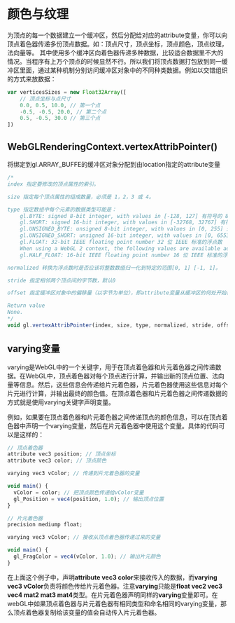 # 颜色与纹理

为顶点的每一个数据建立一个缓冲区，然后分配给对应的attribute变量，你可以向顶点着色器传递多份顶点数据。如：顶点尺寸，顶点坐标，顶点颜色，顶点纹理，法向量等。
其中使用多个缓冲区向着色器传递多种数据，比较适合数据里不大的情况。当程序有上万个顶点的时候显然不行。所以我们将顶点数据打包放到同一缓冲区里面，通过某种机制分别访问缓冲区对象中的不同种类数据。例如以交错组织的方式来放数据：

```js
var verticesSizes = new Float32Array([
    // 顶点坐标与点尺寸
    0.0, 0.5, 10.0, // 第一个点
    -0.5, -0.5, 20.0, // 第二个点
    0.5, -0.5, 30.0 // 第三个点
]) 
```

## WebGLRenderingContext.vertexAttribPointer()
将绑定到gl.ARRAY_BUFFE的缓冲区对象分配到由location指定的attribute变量
```js
/*
index 指定要修改的顶点属性的索引。

size 指定每个顶点属性的组成数量，必须是 1，2，3 或 4。

type 指定数组中每个元素的数据类型可能是：
    gl.BYTE: signed 8-bit integer, with values in [-128, 127] 有符号的 8 位整数，范围 [-128, 127]
    gl.SHORT: signed 16-bit integer, with values in [-32768, 32767] 有符号的 16 位整数，范围 [-32768, 32767]
    gl.UNSIGNED_BYTE: unsigned 8-bit integer, with values in [0, 255] 无符号的 8 位整数，范围 [0, 255]
    gl.UNSIGNED_SHORT: unsigned 16-bit integer, with values in [0, 65535] 无符号的 16 位整数，范围 [0, 65535]
    gl.FLOAT: 32-bit IEEE floating point number 32 位 IEEE 标准的浮点数
    When using a WebGL 2 context, the following values are available additionally: 使用 WebGL2 版本的还可以使用以下值：
    gl.HALF_FLOAT: 16-bit IEEE floating point number 16 位 IEEE 标准的浮点数

normalized 转换为浮点数时是否应该将整数数值归一化到特定的范围[0, 1] [-1, 1]。

stride 指定相邻两个顶点间的字节数，默认0

offset 指定缓冲区对象中的偏移量（以字节为单位），即attribute变量从缓冲区的何处开始存储。如果是从起始位置开始，参数设置为0

Return value
None.
*/
void gl.vertexAttribPointer(index, size, type, normalized, stride, offset);
```

## varying变量

varying是WebGL中的一个关键字，用于在顶点着色器和片元着色器之间传递数据。在WebGL中，顶点着色器对每个顶点进行计算，并输出新的顶点位置、法向量等信息。然后，这些信息会传递给片元着色器，片元着色器使用这些信息对每个片元进行计算，并输出最终的颜色值。在顶点着色器和片元着色器之间传递数据的方式就是使用varying关键字声明变量。

例如，如果要在顶点着色器和片元着色器之间传递顶点的颜色信息，可以在顶点着色器中声明一个varying变量，然后在片元着色器中使用这个变量。具体的代码可以是这样的：

```js
// 顶点着色器
attribute vec3 position; // 顶点坐标
attribute vec3 color; // 顶点颜色

varying vec3 vColor; // 传递到片元着色器的变量

void main() {
  vColor = color; // 把顶点颜色传递给vColor变量
  gl_Position = vec4(position, 1.0); // 输出顶点位置
}

// 片元着色器
precision mediump float;

varying vec3 vColor; // 接收从顶点着色器传递过来的变量

void main() {
  gl_FragColor = vec4(vColor, 1.0); // 输出片元颜色
}
```
在上面这个例子中，声明**attribute vec3 color**来接收传入的数据，而**varying vec3 vColor**负责将颜色传给片元着色器。注意**varying**只能是**float vec2 vec3 vec4 mat2 mat3 mat4**类型。在片元着色器声明同样的**varying**变量即可。在webGL中如果顶点着色器与片元着色器有相同类型和命名相同的varying变量，那么顶点着色器复制给该变量的值会自动传入片元着色器。